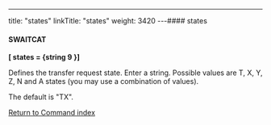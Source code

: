 ---
title: "states"
linkTitle: "states"
weight: 3420
---#### states

#### SWAITCAT

****[ states = {string 9 }]****

Defines the transfer request state. Enter a string. Possible values are T, X, Y, Z, N and A states (you may use a combination of values).

The default is "TX".

[Return to Command index](../../)
